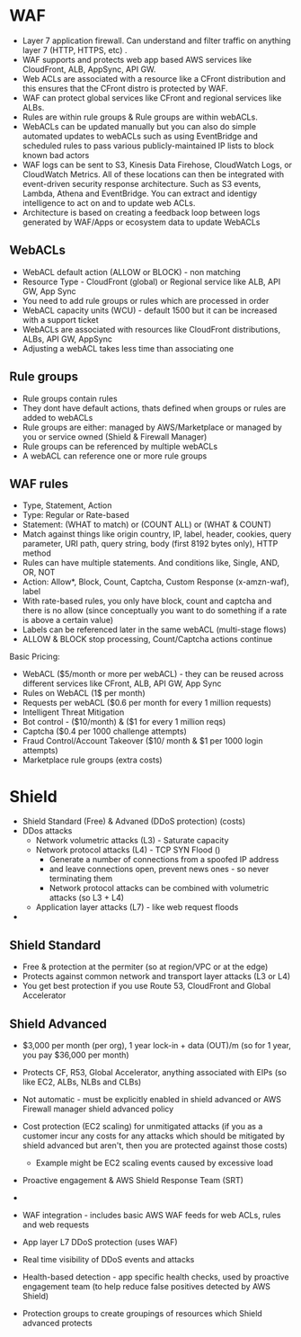 # WAF

- Layer 7 application firewall. Can understand and filter traffic on anything layer 7 (HTTP, HTTPS, etc) . 
- WAF supports and protects web app based AWS services like CloudFront, ALB, AppSync, API GW.
- Web ACLs are associated with a resource like a CFront distribution and this ensures that the CFront distro is protected by WAF.
- WAF can protect global services like CFront and regional services like ALBs.
- Rules are within rule groups & Rule groups are within webACLs.
- WebACLs can be updated manually but you can also do simple automated updates to webACLs such as using EventBridge and scheduled rules to pass various publicly-maintained IP lists to block known bad actors
- WAF logs can be sent to S3, Kinesis Data Firehose, CloudWatch Logs, or CloudWatch Metrics. All of these locations can then be integrated with event-driven security response architecture. Such as S3 events, Lambda, Athena and EventBridge. You can extract and identigy intelligence to act on and to update web ACLs. 
- Architecture is based on creating a feedback loop between logs generated by WAF/Apps or ecosystem data to update WebACLs

## WebACLs 

- WebACL default action (ALLOW or BLOCK) - non matching
- Resource Type - CloudFront (global) or Regional service like ALB, API GW, App Sync
- You need to add rule groups or rules which are processed in order
- WebACL capacity units (WCU) - default 1500 but it can be increased with a support ticket
- WebACLs are associated with resources like CloudFront distributions, ALBs, API GW, AppSync
- Adjusting a webACL takes less time than associating one


## Rule groups

- Rule groups contain rules
- They dont have default actions, thats defined when groups or rules are added to webACLs
- Rule groups are either: managed by AWS/Marketplace or managed by you or service owned (Shield & Firewall Manager)
- Rule groups can be referenced by multiple webACLs
- A webACL can reference one or more rule groups

## WAF rules

- Type, Statement, Action
- Type: Regular or Rate-based
- Statement: (WHAT to match) or (COUNT ALL) or (WHAT & COUNT)
- Match against things like origin country, IP, label, header, cookies, query parameter, URI path, query string, body (first 8192 bytes only), HTTP method
- Rules can have multiple statements. And conditions like, Single, AND, OR, NOT
- Action: Allow*, Block, Count, Captcha, Custom Response (x-amzn-waf), label
- With rate-based rules, you only have block, count and captcha and there is no allow (since conceptually you want to do something if a rate is above a certain value)
- Labels can be referenced later in the same webACL (multi-stage flows)
- ALLOW & BLOCK stop processing, Count/Captcha actions continue

Basic Pricing:
- WebACL ($5/month or more per webACL) - they can be reused across different services like CFront, ALB, API GW, App Sync
- Rules on WebACL (1$ per month)
- Requests per webACL ($0.6 per month for every 1 million requests)
- Intelligent Threat Mitigation
- Bot control - ($10/month) & ($1 for every 1 million reqs)
- Captcha ($0.4 per 1000 challenge attempts)
- Fraud Control/Account Takeover ($10/ month & $1 per 1000 login attempts)
- Marketplace rule groups (extra costs)
 

# Shield

- Shield Standard (Free) & Advaned (DDoS protection) (costs)
- DDos attacks
  - Network volumetric attacks (L3) - Saturate capacity
  - Network protocol attacks (L4) - TCP SYN Flood ()
    - Generate a number of connections from a spoofed IP address
    - and leave connections open, prevent news ones - so never terminating them
    - Network protocol attacks can be combined with volumetric attacks (so L3 + L4)
  - Application layer attacks (L7) - like web request floods
- 

## Shield Standard

- Free & protection at the permiter (so at region/VPC or at the edge)
- Protects against common network and transport layer attacks (L3 or L4)
- You get best protection if you use Route 53, CloudFront and Global Accelerator

## Shield Advanced

- $3,000 per month (per org), 1 year lock-in + data (OUT)/m (so for 1 year, you pay $36,000 per month)
- Protects CF, R53, Global Accelerator, anything associated with EIPs (so like EC2, ALBs, NLBs and CLBs)
- Not automatic - must be explicitly enabled in shield advanced or AWS Firewall manager shield advanced policy
- Cost protection (EC2 scaling) for unmitigated attacks (if you as a customer incur any costs for any attacks which should be mitigated by shield advanced but aren't, then you are protected against those costs)
  - Example might be EC2 scaling events caused by excessive load
- Proactive engagement & AWS Shield Response Team (SRT)
- 

- WAF integration - includes basic AWS WAF feeds for web ACLs, rules and web requests 
- App layer L7 DDoS protection (uses WAF)
- Real time visibility of DDoS events and attacks
- Health-based detection - app specific health checks, used by proactive engagement team (to help reduce false positives detected by AWS Shield)
- Protection groups to create groupings of resources which Shield advanced protects

